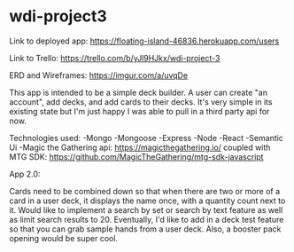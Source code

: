 # wdi-project3

Link to deployed app:
https://floating-island-46836.herokuapp.com/users

Link to Trello:
https://trello.com/b/yJl9HJkx/wdi-project-3

ERD and Wireframes:
https://imgur.com/a/uvqDe

This app is intended to be a simple deck builder. A user can create "an account", add decks, and add cards to their decks. It's very simple in its existing state but I'm just happy I was able to pull in a third party api for now. 

Technologies used: 
-Mongo
-Mongoose
-Express
-Node
-React
-Semantic Ui
-Magic the Gathering api: https://magicthegathering.io/
coupled with MTG SDK: https://github.com/MagicTheGathering/mtg-sdk-javascript

App 2.0:

Cards need to be combined down so that when there are two or more of a card in a user deck, it displays the name once, with a quantity count next to it. Would like to implement a search by set or search by text feature as well as limit search results to 20. Eventually, I'd like to add in a deck test feature so that you can grab sample hands from a user deck. Also, a booster pack opening would be super cool.